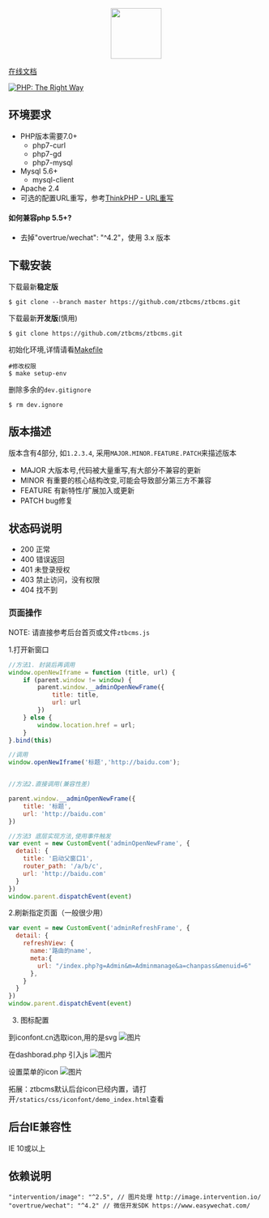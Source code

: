 
<p align="center"><a href="http://ztbcms.com" target="_blank"><img width="100" src="favicon.ico"></a></p>
 
[在线文档](http://ztbcms.com)

<a href="http://www.phptherightway.com">
    <img src="http://www.phptherightway.com/images/banners/leaderboard-728x90.png" alt="PHP: The Right Way"/>
</a>

## 环境要求

* PHP版本需要7.0+
    * php7-curl 
    * php7-gd
    * php7-mysql
* Mysql 5.6+
    * mysql-client
* Apache 2.4 
* 可选的配置URL重写，参考[ThinkPHP - URL重写](http://document.thinkphp.cn/manual_3_2.html#url_rewrite)

#### 如何兼容php 5.5+?

- 去掉"overtrue/wechat": "^4.2"，使用 3.x 版本

## 下载安装

下载最新**稳定版**
```shell
$ git clone --branch master https://github.com/ztbcms/ztbcms.git
```

下载最新**开发版**(慎用)
```shell
$ git clone https://github.com/ztbcms/ztbcms.git
```

初始化环境,详情请看[Makefile](Makefile)

```shell
#修改权限
$ make setup-env
```

删除多余的`dev.gitignore`
```shell
$ rm dev.ignore
```

## 版本描述

版本含有4部分, 如`1.2.3.4`, 采用`MAJOR.MINOR.FEATURE.PATCH`来描述版本

- MAJOR 大版本号,代码被大量重写,有大部分不兼容的更新
- MINOR 有重要的核心结构改变,可能会导致部分第三方不兼容
- FEATURE  有新特性/扩展加入或更新
- PATCH bug修复

## 状态码说明

- 200 正常
- 400 错误返回
- 401 未登录授权
- 403 禁止访问，没有权限
- 404 找不到


### 页面操作

NOTE: 请直接参考后台首页或文件`ztbcms.js`

1.打开新窗口
```js
//方法1. 封装后再调用
window.openNewIframe = function (title, url) {
    if (parent.window != window) {
        parent.window.__adminOpenNewFrame({
            title: title,
            url: url
        })
    } else {
        window.location.href = url;
    }
}.bind(this)

//调用
window.openNewIframe('标题','http://baidu.com');


//方法2.直接调用(兼容性差)

parent.window.__adminOpenNewFrame({
    title: '标题',
    url: 'http://baidu.com'
})

//方法3 底层实现方法,使用事件触发
var event = new CustomEvent('adminOpenNewFrame', {
  detail: {
    title: '启动父窗口1', 
    router_path: '/a/b/c', 
    url: 'http://baidu.com'
  }
})
window.parent.dispatchEvent(event)
```


2.刷新指定页面（一般很少用）

```js
var event = new CustomEvent('adminRefreshFrame', {
  detail: {
    refreshView: {
      name:'路由的name',
      meta:{
        url: "/index.php?g=Admin&m=Adminmanage&a=chanpass&menuid=6"
      },
    }
  }
})
window.parent.dispatchEvent(event)
```

3. 图标配置

到iconfont.cn选取icon,用的是svg
![图片](https://dn-coding-net-production-pp.codehub.cn/c02721e8-2d56-4407-8e59-8101e6f3fe1b.png)

在dashborad.php 引入js
![图片](https://dn-coding-net-production-pp.codehub.cn/8b6dea28-655d-4dc0-9525-848ab9452635.png)

设置菜单的icon
![图片](https://dn-coding-net-production-pp.codehub.cn/f856614b-fcbe-40f6-9f47-b332c34852dd.png)

拓展：ztbcms默认后台icon已经内置，请打开`/statics/css/iconfont/demo_index.html`查看

## 后台IE兼容性

IE 10或以上

## 依赖说明

```
"intervention/image": "^2.5", // 图片处理 http://image.intervention.io/
"overtrue/wechat": "^4.2" // 微信开发SDK https://www.easywechat.com/
```

